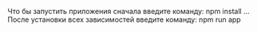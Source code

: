 Что бы запустить приложения сначала введите команду:
npm install ... 
После установки всех зависимостей введите команду:
npm run app

